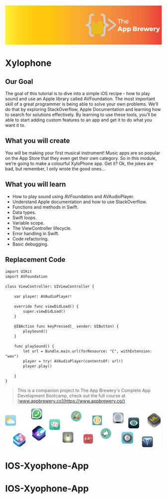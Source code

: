 ![App Brewery Banner](Documentation/AppBreweryBanner.png)

# Xylophone

## Our Goal

The goal of this tutorial is to dive into a simple iOS recipe - how to play sound and use an Apple library called AVFoundation. The most important skill of a great programmer is being able to solve your own problems. We’ll do that by exploring StackOverflow, Apple Documentation and learning how to search for solutions effectively. By learning to use these tools, you’ll be able to start adding custom features to an app and get it to do what you want it to.


## What you will create

You will be making your first musical instrument! Music apps are so popular on the App Store that they even get their own category. So in this module, we’re going to make a colourful XyloPhone app. Get it? Ok, the jokes are bad, but remember, I only wrote the good ones... 

## What you will learn

* How to play sound using AVFoundation and AVAudioPlayer.
* Understand Apple documentation and how to use StackOverflow.
* Functions and methods in Swift. 
* Data types.
* Swift loops.
* Variable scope.
* The ViewController lifecycle.
* Error handling in Swift.
* Code refactoring.
* Basic debugging.

## Replacement Code

```
import UIKit
import AVFoundation

class ViewController: UIViewController {
    
    var player: AVAudioPlayer!

    override func viewDidLoad() {
        super.viewDidLoad()
    }

    @IBAction func keyPressed(_ sender: UIButton) {
        playSound()
    }
    
    func playSound() {
        let url = Bundle.main.url(forResource: "C", withExtension: "wav")
        player = try! AVAudioPlayer(contentsOf: url!)
        player.play()
                
    }
}
```



>This is a companion project to The App Brewery's Complete App Development Bootcamp, check out the full course at [www.appbrewery.co](https://www.appbrewery.co/)

![End Banner](Documentation/readme-end-banner.png)

# IOS-Xyophone-App
# IOS-Xyophone-App
